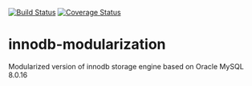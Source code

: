 [![Build Status](https://travis-ci.org/romz-pl/innodb-modularization.svg?branch=master)](https://travis-ci.org/romz-pl/innodb-modularization)
[![Coverage Status](https://codecov.io/gh/romz-pl/innodb-modularization/badge.svg?branch=master)](https://codecov.io/gh/romz-pl/innodb-modularization?branch=master)


# innodb-modularization
Modularized version of innodb storage engine based on Oracle MySQL 8.0.16 
